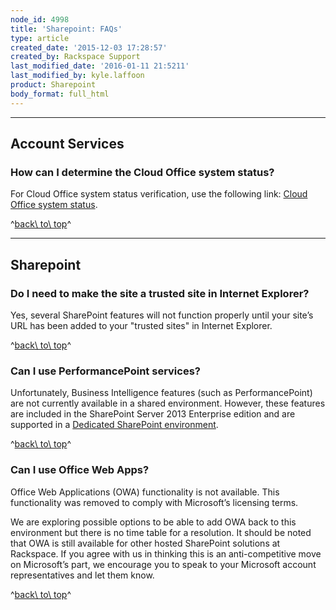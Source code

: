```yaml
---
node_id: 4998
title: 'Sharepoint: FAQs'
type: article
created_date: '2015-12-03 17:28:57'
created_by: Rackspace Support
last_modified_date: '2016-01-11 21:5211'
last_modified_by: kyle.laffoon
product: Sharepoint
body_format: full_html
---
```


* * * * *

Account Services
----------------

### How can I determine the Cloud Office system status?

For Cloud Office system status verification, use the following
link: [Cloud Office system status](http://status.apps.rackspace.com/).

^[back\\ to\\ top](#top)^

* * * * *

Sharepoint
----------

### Do I need to make the site a trusted site in Internet Explorer?

Yes, several SharePoint features will not function properly until your
site&rsquo;s URL has been added to your "trusted sites" in Internet Explorer.

^[back\\ to\\ top](#top)^

### Can I use PerformancePoint services?

Unfortunately, Business Intelligence features (such as
PerformancePoint) are not currently available in a shared environment.
However, these features are included in the SharePoint Server 2013
Enterprise edition and are supported in a [Dedicated SharePoint
environment](http://sharepoint.rackspace.com/dedicated).

^[back\\ to\\ top](#top)^

### Can I use Office Web Apps?

Office Web Applications (OWA) functionality is not available. This
functionality was removed to comply with Microsoft&rsquo;s licensing terms.

We are exploring possible options to be able to add OWA back to this
environment but there is no time table for a resolution. It should be
noted that OWA is still available for other hosted SharePoint solutions
at Rackspace. If you agree with us in thinking this is an
anti-competitive move on Microsoft&rsquo;s part, we encourage you to speak to
your Microsoft account representatives and let them know.

^[back\\ to\\ top](#top)^

